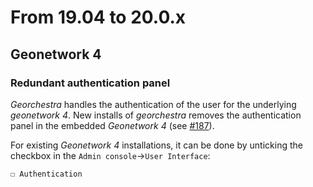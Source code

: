 # From 19.04 to 20.0.x

## Geonetwork 4

### Redundant authentication panel
_Georchestra_ handles the authentication of the user for the underlying _geonetwork 4_. New installs of _georchestra_ removes the authentication panel in the embedded _Geonetwork 4_ (see [#187](https://github.com/georchestra/geonetwork/pull/187)).

For existing _Geonetwork 4_ installations, it can be done by unticking the checkbox in the `Admin console`->`User Interface`:
```
☐ Authentication
```
